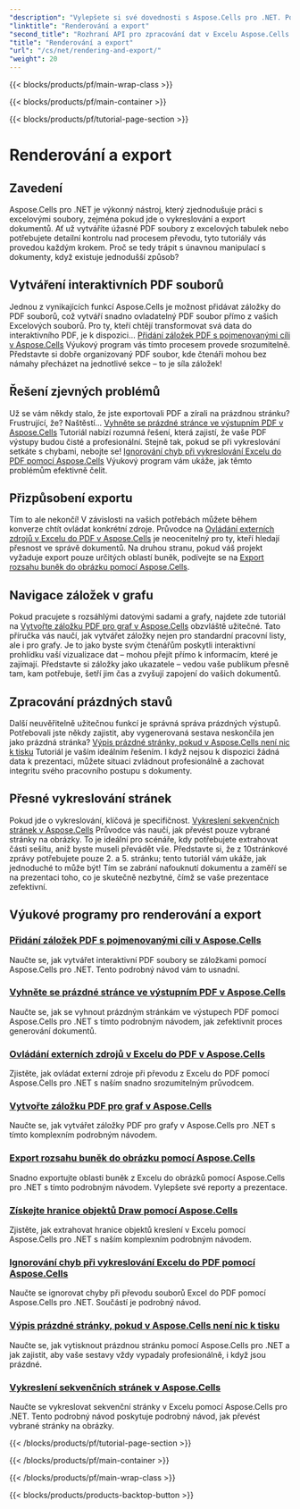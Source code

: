 ```yaml
---
"description": "Vylepšete si své dovednosti s Aspose.Cells pro .NET. Ponořte se do tutoriálů pro vykreslování, export a vytváření interaktivních PDF dokumentů v Excelu."
"linktitle": "Renderování a export"
"second_title": "Rozhraní API pro zpracování dat v Excelu Aspose.Cells v .NET"
"title": "Renderování a export"
"url": "/cs/net/rendering-and-export/"
"weight": 20
---
```


{{< blocks/products/pf/main-wrap-class >}}

{{< blocks/products/pf/main-container >}}

{{< blocks/products/pf/tutorial-page-section >}}

# Renderování a export

## Zavedení

Aspose.Cells pro .NET je výkonný nástroj, který zjednodušuje práci s excelovými soubory, zejména pokud jde o vykreslování a export dokumentů. Ať už vytváříte úžasné PDF soubory z excelových tabulek nebo potřebujete detailní kontrolu nad procesem převodu, tyto tutoriály vás provedou každým krokem. Proč se tedy trápit s únavnou manipulací s dokumenty, když existuje jednodušší způsob?

## Vytváření interaktivních PDF souborů

Jednou z vynikajících funkcí Aspose.Cells je možnost přidávat záložky do PDF souborů, což vytváří snadno ovladatelný PDF soubor přímo z vašich Excelových souborů. Pro ty, kteří chtějí transformovat svá data do interaktivního PDF, je k dispozici… [Přidání záložek PDF s pojmenovanými cíli v Aspose.Cells](./add-pdf-bookmarks/) Výukový program vás tímto procesem provede srozumitelně. Představte si dobře organizovaný PDF soubor, kde čtenáři mohou bez námahy přecházet na jednotlivé sekce – to je síla záložek!

## Řešení zjevných problémů

Už se vám někdy stalo, že jste exportovali PDF a zírali na prázdnou stránku? Frustrující, že? Naštěstí… [Vyhněte se prázdné stránce ve výstupním PDF v Aspose.Cells](./avoid-blank-page-in-output-pdf/) Tutoriál nabízí rozumná řešení, která zajistí, že vaše PDF výstupy budou čisté a profesionální. Stejně tak, pokud se při vykreslování setkáte s chybami, nebojte se! [Ignorování chyb při vykreslování Excelu do PDF pomocí Aspose.Cells](./ignore-errors-while-rendering/) Výukový program vám ukáže, jak těmto problémům efektivně čelit.

## Přizpůsobení exportu

Tím to ale nekončí! V závislosti na vašich potřebách můžete během konverze chtít ovládat konkrétní zdroje. Průvodce na [Ovládání externích zdrojů v Excelu do PDF v Aspose.Cells](./control-loading-of-external-resources/) je neocenitelný pro ty, kteří hledají přesnost ve správě dokumentů. Na druhou stranu, pokud váš projekt vyžaduje export pouze určitých oblastí buněk, podívejte se na [Export rozsahu buněk do obrázku pomocí Aspose.Cells](./export-range-of-cells-to-image/).

## Navigace záložek v grafu

Pokud pracujete s rozsáhlými datovými sadami a grafy, najdete zde tutoriál na [Vytvořte záložku PDF pro graf v Aspose.Cells](./create-pdf-bookmark-entry-for-chart-sheet/) obzvláště užitečné. Tato příručka vás naučí, jak vytvářet záložky nejen pro standardní pracovní listy, ale i pro grafy. Je to jako byste svým čtenářům poskytli interaktivní prohlídku vaší vizualizace dat – mohou přejít přímo k informacím, které je zajímají. Představte si záložky jako ukazatele – vedou vaše publikum přesně tam, kam potřebuje, šetří jim čas a zvyšují zapojení do vašich dokumentů.

## Zpracování prázdných stavů

Další neuvěřitelně užitečnou funkcí je správná správa prázdných výstupů. Potřebovali jste někdy zajistit, aby vygenerovaná sestava neskončila jen jako prázdná stránka? [Výpis prázdné stránky, pokud v Aspose.Cells není nic k tisku](./output-blank-page-when-nothing-to-print/) Tutoriál je vaším ideálním řešením. I když nejsou k dispozici žádná data k prezentaci, můžete situaci zvládnout profesionálně a zachovat integritu svého pracovního postupu s dokumenty.

## Přesné vykreslování stránek

Pokud jde o vykreslování, klíčová je specifičnost. [Vykreslení sekvenčních stránek v Aspose.Cells](./render-limited-number-of-sequential-pages/) Průvodce vás naučí, jak převést pouze vybrané stránky na obrázky. To je ideální pro scénáře, kdy potřebujete extrahovat části sešitu, aniž byste museli převádět vše. Představte si, že z 10stránkové zprávy potřebujete pouze 2. a 5. stránku; tento tutoriál vám ukáže, jak jednoduché to může být! Tím se zabrání nafouknutí dokumentu a zaměří se na prezentaci toho, co je skutečně nezbytné, čímž se vaše prezentace zefektivní.

## Výukové programy pro renderování a export
### [Přidání záložek PDF s pojmenovanými cíli v Aspose.Cells](./add-pdf-bookmarks/)
Naučte se, jak vytvářet interaktivní PDF soubory se záložkami pomocí Aspose.Cells pro .NET. Tento podrobný návod vám to usnadní.
### [Vyhněte se prázdné stránce ve výstupním PDF v Aspose.Cells](./avoid-blank-page-in-output-pdf/)
Naučte se, jak se vyhnout prázdným stránkám ve výstupech PDF pomocí Aspose.Cells pro .NET s tímto podrobným návodem, jak zefektivnit proces generování dokumentů.
### [Ovládání externích zdrojů v Excelu do PDF v Aspose.Cells](./control-loading-of-external-resources/)
Zjistěte, jak ovládat externí zdroje při převodu z Excelu do PDF pomocí Aspose.Cells pro .NET s naším snadno srozumitelným průvodcem.
### [Vytvořte záložku PDF pro graf v Aspose.Cells](./create-pdf-bookmark-entry-for-chart-sheet/)
Naučte se, jak vytvářet záložky PDF pro grafy v Aspose.Cells pro .NET s tímto komplexním podrobným návodem.
### [Export rozsahu buněk do obrázku pomocí Aspose.Cells](./export-range-of-cells-to-image/)
Snadno exportujte oblasti buněk z Excelu do obrázků pomocí Aspose.Cells pro .NET s tímto podrobným návodem. Vylepšete své reporty a prezentace.
### [Získejte hranice objektů Draw pomocí Aspose.Cells](./get-draw-object-and-bound/)
Zjistěte, jak extrahovat hranice objektů kreslení v Excelu pomocí Aspose.Cells pro .NET s naším komplexním podrobným návodem.
### [Ignorování chyb při vykreslování Excelu do PDF pomocí Aspose.Cells](./ignore-errors-while-rendering/)
Naučte se ignorovat chyby při převodu souborů Excel do PDF pomocí Aspose.Cells pro .NET. Součástí je podrobný návod.
### [Výpis prázdné stránky, pokud v Aspose.Cells není nic k tisku](./output-blank-page-when-nothing-to-print/)
Naučte se, jak vytisknout prázdnou stránku pomocí Aspose.Cells pro .NET a jak zajistit, aby vaše sestavy vždy vypadaly profesionálně, i když jsou prázdné.
### [Vykreslení sekvenčních stránek v Aspose.Cells](./render-limited-number-of-sequential-pages/)
Naučte se vykreslovat sekvenční stránky v Excelu pomocí Aspose.Cells pro .NET. Tento podrobný návod poskytuje podrobný návod, jak převést vybrané stránky na obrázky.

{{< /blocks/products/pf/tutorial-page-section >}}

{{< /blocks/products/pf/main-container >}}

{{< /blocks/products/pf/main-wrap-class >}}

{{< blocks/products/products-backtop-button >}}